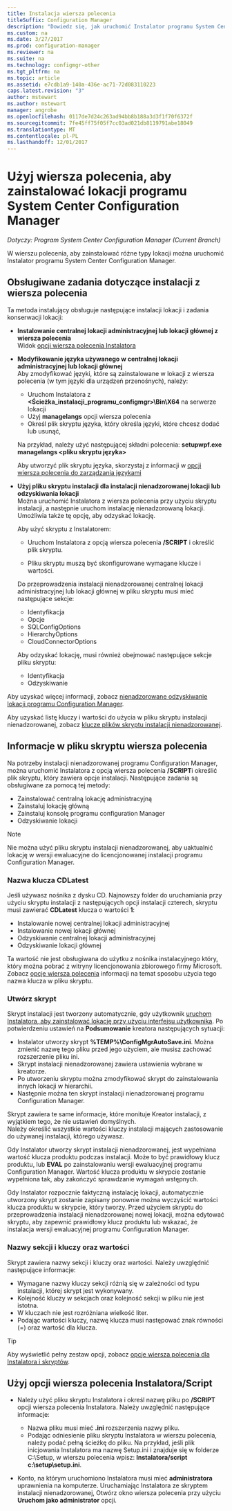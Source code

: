 ```yaml
---
title: Instalacja wiersza polecenia
titleSuffix: Configuration Manager
description: "Dowiedz się, jak uruchomić Instalator programu System Center Configuration Manager w wierszu polecenia z różnych instalacji lokacji."
ms.custom: na
ms.date: 3/27/2017
ms.prod: configuration-manager
ms.reviewer: na
ms.suite: na
ms.technology: configmgr-other
ms.tgt_pltfrm: na
ms.topic: article
ms.assetid: e7cdb1a9-140a-436e-ac71-72d083110223
caps.latest.revision: "3"
author: mstewart
ms.author: mstewart
manager: angrobe
ms.openlocfilehash: 0117de7d24c263ad94bb8b188a3d3f1f70f6372f
ms.sourcegitcommit: 7fe45ff75f05f7cc03ad021db8119791abe18049
ms.translationtype: MT
ms.contentlocale: pl-PL
ms.lasthandoff: 12/01/2017
---
```

# <a name="use-a-command-line-to-install-system-center-configuration-manager-sites"></a>Użyj wiersza polecenia, aby zainstalować lokacji programu System Center Configuration Manager

*Dotyczy: Program System Center Configuration Manager (Current Branch)*

 W wierszu polecenia, aby zainstalować różne typy lokacji można uruchomić Instalator programu System Center Configuration Manager.

## <a name="supported-tasks-for-command-line-installations"></a>Obsługiwane zadania dotyczące instalacji z wiersza polecenia
 Ta metoda instalujący obsługuje następujące instalacji lokacji i zadania konserwacji lokacji:

-   **Instalowanie centralnej lokacji administracyjnej lub lokacji głównej z wiersza polecenia**  
  Widok [opcji wiersza polecenia Instalatora](../../../../core/servers/deploy/install/command-line-options-for-setup.md)

-  **Modyfikowanie języka używanego w centralnej lokacji administracyjnej lub lokacji głównej**  
    Aby zmodyfikować języki, które są zainstalowane w lokacji z wiersza polecenia (w tym języki dla urządzeń przenośnych), należy:  

     -   Uruchom Instalatora z  **&lt;Ścieżka_instalacji_programu_configmgr\>\Bin\X64** na serwerze lokacji
     -   Użyj **managelangs** opcji wiersza polecenia
     -   Określ plik skryptu języka, który określa języki, które chcesz dodać lub usunąć,  

    Na przykład, należy użyć następującej składni polecenia: **setupwpf.exe managelangs &lt;pliku skryptu języka\>**  

    Aby utworzyć plik skryptu języka, skorzystaj z informacji w [opcji wiersza polecenia do zarządzania językami](../../../../core/servers/deploy/install/command-line-options-for-setup.md#bkmk_Lang)  

-  **Użyj pliku skryptu instalacji dla instalacji nienadzorowanej lokacji lub odzyskiwania lokacji**  
    Można uruchomić Instalatora z wiersza polecenia przy użyciu skryptu instalacji, a następnie uruchom instalację nienadzorowaną lokacji. Umożliwia także tę opcję, aby odzyskać lokację.    

    Aby użyć skryptu z Instalatorem:  

    -   Uruchom Instalatora z opcją wiersza polecenia **/SCRIPT** i określić plik skryptu.  

    -   Pliku skryptu muszą być skonfigurowane wymagane klucze i wartości.  

    Do przeprowadzenia instalacji nienadzorowanej centralnej lokacji administracyjnej lub lokacji głównej w pliku skryptu musi mieć następujące sekcje:  

    -   Identyfikacja    
    -   Opcje    
    -   SQLConfigOptions    
      -   HierarchyOptions    
    -   CloudConnectorOptions   

    Aby odzyskać lokację, musi również obejmować następujące sekcje pliku skryptu:  

    -   Identyfikacja  
    -   Odzyskiwanie

Aby uzyskać więcej informacji, zobacz [nienadzorowane odzyskiwanie lokacji programu Configuration Manager](/sccm/protect/understand/unattended-recovery).  

Aby uzyskać listę kluczy i wartości do użycia w pliku skryptu instalacji nienadzorowanej, zobacz [klucze plików skryptu instalacji nienadzorowanej](../../../../core/servers/deploy/install/command-line-options-for-setup.md#bkmk_Unattended).  

## <a name="about-the-command-line-script-file"></a>Informacje w pliku skryptu wiersza polecenia  
 Na potrzeby instalacji nienadzorowanej programu Configuration Manager, można uruchomić Instalatora z opcją wiersza polecenia **/SCRIPT**i określić plik skryptu, który zawiera opcje instalacji. Następujące zadania są obsługiwane za pomocą tej metody:  

-   Zainstalować centralną lokację administracyjną  
-   Zainstaluj lokację główną  
-   Zainstaluj konsolę programu configuration Manager  
-   Odzyskiwanie lokacji  

> [!NOTE]  
>  Nie można użyć pliku skryptu instalacji nienadzorowanej, aby uaktualnić lokację w wersji ewaluacyjne do licencjonowanej instalacji programu Configuration Manager.  

### <a name="the-cdlatest-key-name"></a>Nazwa klucza CDLatest
Jeśli używasz nośnika z dysku CD. Najnowszy folder do uruchamiania przy użyciu skryptu instalacji z następujących opcji instalacji czterech, skryptu musi zawierać **CDLatest** klucza o wartości **1**:
- Instalowanie nowej centralnej lokacji administracyjnej
- Instalowanie nowej lokacji głównej
- Odzyskiwanie centralnej lokacji administracyjnej
- Odzyskiwanie lokacji głównej

Ta wartość nie jest obsługiwana do użytku z nośnika instalacyjnego który, który można pobrać z witryny licencjonowania zbiorowego firmy Microsoft.
Zobacz [opcje wiersza polecenia](/sccm/core/servers/deploy/install/command-line-options-for-setup) informacji na temat sposobu użycia tego nazwa klucza w pliku skryptu.



### <a name="create-the-script"></a>Utwórz skrypt
Skrypt instalacji jest tworzony automatycznie, gdy użytkownik [uruchom Instalatora, aby zainstalować lokację przy użyciu interfejsu użytkownika](../../../../core/servers/deploy/install/use-the-setup-wizard-to-install-sites.md).  Po potwierdzeniu ustawień na **Podsumowanie** kreatora następujących sytuacji:  

-   Instalator utworzy skrypt **%TEMP%\ConfigMgrAutoSave.ini**.  Można zmienić nazwę tego pliku przed jego użyciem, ale musisz zachować rozszerzenie pliku ini.  
-   Skrypt instalacji nienadzorowanej zawiera ustawienia wybrane w kreatorze.  
-   Po utworzeniu skryptu można zmodyfikować skrypt do zainstalowania innych lokacji w hierarchii.  
-   Następnie można ten skrypt instalacji nienadzorowanej programu Configuration Manager.  

Skrypt zawiera te same informacje, które monituje Kreator instalacji, z wyjątkiem tego, że nie ustawień domyślnych.   
Należy określić wszystkie wartości kluczy instalacji mających zastosowanie do używanej instalacji, którego używasz.   

Gdy Instalator utworzy skrypt instalacji nienadzorowanej, jest wypełniana wartość klucza produktu podczas instalacji. Może to być prawidłowy klucz produktu, lub **EVAL** po zainstalowaniu wersji ewaluacyjnej programu Configuration Manager. Wartość klucza produktu w skrypcie zostanie wypełniona tak, aby zakończyć sprawdzanie wymagań wstępnych.   

Gdy Instalator rozpocznie faktyczną instalację lokacji, automatycznie utworzony skrypt zostanie zapisany ponownie można wyczyścić wartości klucza produktu w skrypcie, który tworzy. Przed użyciem skryptu do przeprowadzenia instalacji nienadzorowanej nowej lokacji, można edytować skryptu, aby zapewnić prawidłowy klucz produktu lub wskazać, że instalacja wersji ewaluacyjnej programu Configuration Manager.  

### <a name="section-names-key-names-and-values"></a>Nazwy sekcji i kluczy oraz wartości
Skrypt zawiera nazwy sekcji i kluczy oraz wartości. Należy uwzględnić następujące informacje:
-   Wymagane nazwy kluczy sekcji różnią się w zależności od typu instalacji, której skrypt jest wykonywany.
-   Kolejność kluczy w sekcjach oraz kolejność sekcji w pliku nie jest istotna.     
-   W kluczach nie jest rozróżniana wielkość liter.  
-   Podając wartości kluczy, nazwę klucza musi następować znak równości (=) oraz wartość dla klucza.    

> [!TIP]  
>  Aby wyświetlić pełny zestaw opcji, zobacz [opcje wiersza polecenia dla Instalatora i skryptów](../../../../core/servers/deploy/install/command-line-options-for-setup.md).  

## <a name="use-the-script-setup-command-line-option"></a>Użyj opcji wiersza polecenia Instalatora/Script

-   Należy użyć pliku skryptu Instalatora i określ nazwę pliku po **/SCRIPT** opcji wiersza polecenia Instalatora. Należy uwzględnić następujące informacje:   
    -   Nazwa pliku musi mieć **.ini** rozszerzenia nazwy pliku.  
    -   Podając odniesienie pliku skryptu Instalatora w wierszu polecenia, należy podać pełną ścieżkę do pliku. Na przykład, jeśli plik inicjowania Instalatora ma nazwę Setup.ini i znajduje się w folderze C:\Setup, w wierszu polecenia wpisz: **Instalatora/script c:\setup\setup.ini**.  

-   Konto, na którym uruchomiono Instalatora musi mieć **administratora** uprawnienia na komputerze. Uruchamiając Instalatora ze skryptem instalacji nienadzorowanej, Otwórz okno wiersza polecenia przy użyciu **Uruchom jako administrator** opcji.   
